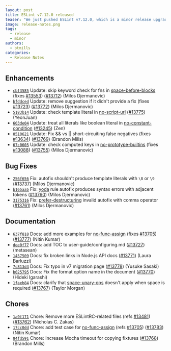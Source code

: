 ```yaml
---
layout: post
title: ESLint v7.12.0 released
teaser: "We just pushed ESLint v7.12.0, which is a minor release upgrade of ESLint. This release adds some new features and fixes several bugs found in the previous release."
image: release-notes.png
tags:
  - release
  - minor
authors:
  - btmills
categories:
  - Release Notes
---
```


## Enhancements


* [`cbf3585`](https://github.com/eslint/eslint/commit/cbf3585f1d6c60414c07380367a8b4505ee3538d) Update: skip keyword check for fns in [space-before-blocks](/docs/rules/space-before-blocks) (fixes [#13553](https://github.com/eslint/eslint/issues/13553)) ([#13712](https://github.com/eslint/eslint/issues/13712)) (Milos Djermanovic)
* [`bfddced`](https://github.com/eslint/eslint/commit/bfddcedace5587d662c840c2edf33062b54a178e) Update: remove suggestion if it didn't provide a fix (fixes [#13723](https://github.com/eslint/eslint/issues/13723)) ([#13772](https://github.com/eslint/eslint/issues/13772)) (Milos Djermanovic)
* [`5183b14`](https://github.com/eslint/eslint/commit/5183b14a2420b42b4089fb134a61ae57142f31fd) Update: check template literal in [no-script-url](/docs/rules/no-script-url) ([#13775](https://github.com/eslint/eslint/issues/13775)) (YeonJuan)
* [`603de04`](https://github.com/eslint/eslint/commit/603de04cab5e700df12999af2918decd4da9d11b) Update: treat all literals like boolean literal in [no-constant-condition](/docs/rules/no-constant-condition) ([#13245](https://github.com/eslint/eslint/issues/13245)) (Zen)
* [`0510621`](https://github.com/eslint/eslint/commit/05106212985cb1ffa1e6fa996a57f6fd2fc3c970) Update: Fix && vs || short-circuiting false negatives (fixes [#13634](https://github.com/eslint/eslint/issues/13634)) ([#13769](https://github.com/eslint/eslint/issues/13769)) (Brandon Mills)
* [`67c0605`](https://github.com/eslint/eslint/commit/67c06059dd1ddcee6f369c650ce71220da1510c3) Update: check computed keys in [no-prototype-builtins](/docs/rules/no-prototype-builtins) (fixes [#13088](https://github.com/eslint/eslint/issues/13088)) ([#13755](https://github.com/eslint/eslint/issues/13755)) (Milos Djermanovic)




## Bug Fixes


* [`256f656`](https://github.com/eslint/eslint/commit/256f656455b47bcf9ed3fc30fbf72532678f97da) Fix: autofix shouldn't produce template literals with `\8` or `\9` ([#13737](https://github.com/eslint/eslint/issues/13737)) (Milos Djermanovic)
* [`b165aa5`](https://github.com/eslint/eslint/commit/b165aa5f4d4d19328f13ab80e5f058cbce94c3a6) Fix: [yoda](/docs/rules/yoda) rule autofix produces syntax errors with adjacent tokens ([#13760](https://github.com/eslint/eslint/issues/13760)) (Milos Djermanovic)
* [`3175316`](https://github.com/eslint/eslint/commit/3175316db26aebef4b19e269aca90c8ce3955363) Fix: [prefer-destructuring](/docs/rules/prefer-destructuring) invalid autofix with comma operator ([#13761](https://github.com/eslint/eslint/issues/13761)) (Milos Djermanovic)




## Documentation


* [`637f818`](https://github.com/eslint/eslint/commit/637f8187404ded600fb3d4013b3cd495d5ae675b) Docs: add more examples for [no-func-assign](/docs/rules/no-func-assign) (fixes [#13705](https://github.com/eslint/eslint/issues/13705)) ([#13777](https://github.com/eslint/eslint/issues/13777)) (Nitin Kumar)
* [`dee0f77`](https://github.com/eslint/eslint/commit/dee0f7764a1d5a323c89b22c4db94acee2b3c718) Docs: add TOC to user-guide/configuring.md ([#13727](https://github.com/eslint/eslint/issues/13727)) (metasean)
* [`1457509`](https://github.com/eslint/eslint/commit/145750991b04fd4cfb3fff3c5d4211a4428e011c) Docs: fix broken links in Node.js API docs ([#13771](https://github.com/eslint/eslint/issues/13771)) (Laura Barluzzi)
* [`7c813d4`](https://github.com/eslint/eslint/commit/7c813d458f9aedf7a94351d137728a4647542879) Docs: Fix typo in v7 migration page ([#13778](https://github.com/eslint/eslint/issues/13778)) (Yusuke Sasaki)
* [`b025795`](https://github.com/eslint/eslint/commit/b0257953be704d0bb387fc15afd7859fd6f19ba5) Docs: Fix the format option name in the document ([#13770](https://github.com/eslint/eslint/issues/13770)) (Hideki Igarashi)
* [`1faeb84`](https://github.com/eslint/eslint/commit/1faeb84e663d88c5d85a3cb3f15cd224cc552c2d) Docs: clarify that [space-unary-ops](/docs/rules/space-unary-ops) doesn't apply when space is required ([#13767](https://github.com/eslint/eslint/issues/13767)) (Taylor Morgan)








## Chores


* [`1a9f171`](https://github.com/eslint/eslint/commit/1a9f17151a4e93eb17c8a2bf4f0a5320cce616de) Chore: Remove more ESLintRC-related files (refs [#13481](https://github.com/eslint/eslint/issues/13481)) ([#13762](https://github.com/eslint/eslint/issues/13762)) (Nicholas C. Zakas)
* [`17cc0dd`](https://github.com/eslint/eslint/commit/17cc0dd9b5d2d500359c36881cd3e5637443c133) Chore: add test case for [no-func-assign](/docs/rules/no-func-assign) (refs [#13705](https://github.com/eslint/eslint/issues/13705)) ([#13783](https://github.com/eslint/eslint/issues/13783)) (Nitin Kumar)
* [`84fd591`](https://github.com/eslint/eslint/commit/84fd591c234accc41bb5af555f178825012fd35d) Chore: Increase Mocha timeout for copying fixtures ([#13768](https://github.com/eslint/eslint/issues/13768)) (Brandon Mills)


